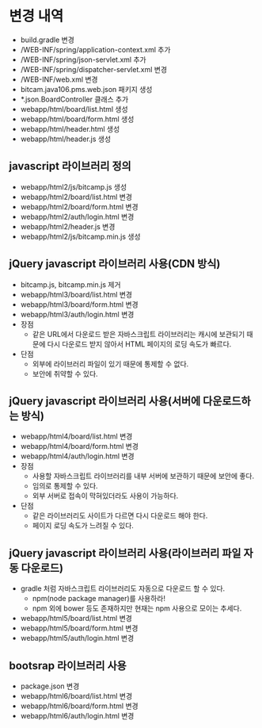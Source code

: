 # 변경 내역
- build.gradle 변경
- /WEB-INF/spring/application-context.xml 추가
- /WEB-INF/spring/json-servlet.xml 추가
- /WEB-INF/spring/dispatcher-servlet.xml 변경
- /WEB-INF/web.xml 변경 
- bitcam.java106.pms.web.json 패키지 생성
- *.json.BoardController 클래스 추가
- webapp/html/board/list.html 생성 
- webapp/html/board/form.html 생성
- webapp/html/header.html 생성
- webapp/html/header.js 생성   

## javascript 라이브러리 정의
- webapp/html2/js/bitcamp.js 생성
- webapp/html2/board/list.html 변경
- webapp/html2/board/form.html 변경
- webapp/html2/auth/login.html 변경
- webapp/html2/header.js 변경
- webapp/html2/js/bitcamp.min.js 생성

## jQuery javascript 라이브러리 사용(CDN 방식)
- bitcamp.js, bitcamp.min.js 제거
- webapp/html3/board/list.html 변경
- webapp/html3/board/form.html 변경
- webapp/html3/auth/login.html 변경
- 장점
  - 같은 URL에서 다운로드 받은 자바스크립트 라이브러리는 캐시에 보관되기 때문에 다시 다운로드 받지 않아서 
    HTML 페이지의 로딩 속도가 빠르다.
- 단점
  - 외부에 라이브러리 파일이 있기 때문에 통제할 수 없다. 
  - 보안에 취약할 수 있다. 

## jQuery javascript 라이브러리 사용(서버에 다운로드하는 방식)
- webapp/html4/board/list.html 변경
- webapp/html4/board/form.html 변경
- webapp/html4/auth/login.html 변경
- 장점
  - 사용할 자바스크립트 라이브러리를 내부 서버에 보관하기 때문에 보안에 좋다.
  - 임의로 통제할 수 있다.
  - 외부 서버로 접속이 막혀있더라도 사용이 가능하다.
- 단점
  - 같은 라이브러리도 사이트가 다르면 다시 다운로드 해야 한다.
  - 페이지 로딩 속도가 느려질 수 있다. 

## jQuery javascript 라이브러리 사용(라이브러리 파일 자동 다운로드)
- gradle 처럼 자바스크립트 라이브러리도 자동으로 다운로드 할 수 있다.
  - npm(node package manager)를 사용하라!
  - npm 외에 bower 등도 존재하지만 현재는 npm 사용으로 모이는 추세다.
- webapp/html5/board/list.html 변경
- webapp/html5/board/form.html 변경
- webapp/html5/auth/login.html 변경

## bootsrap 라이브러리 사용
- package.json 변경
- webapp/html6/board/list.html 변경
- webapp/html6/board/form.html 변경
- webapp/html6/auth/login.html 변경

